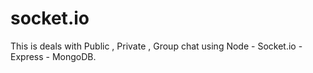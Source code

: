# socket.io
This is deals with Public , Private , Group chat using Node - Socket.io - Express  - MongoDB.
